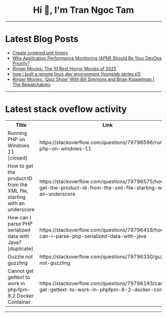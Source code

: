 <h1 align="center">Hi 👋, I'm Tran Ngoc Tam</h1>

---

# Latest Blog Posts 
<!-- BLOG-POST-LIST:START -->
- [Create systemd unit timers](https://dev.to/agonza05/create-systemd-unit-timers-3ble)
- [Why Application Performance Monitoring &lpar;APM&rpar; Should Be Your DevOps Priority?](https://dev.to/olivia_madison_b0ad7090ad/why-application-performance-monitoring-apm-should-be-your-devops-priority-51oi)
- [Ringer Movies: The 10 Best Horror Movies of 2025](https://dev.to/popcorn_movies/ringer-movies-the-10-best-horror-movies-of-2025-2j83)
- [how i built a remote linux dev environment [homelab series p1]](https://dev.to/ashercarneiro/how-i-built-a-remote-linux-dev-environment-homelab-series-p1-114f)
- [Ringer Movies: ‘Quiz Show’ With Bill Simmons and Brian Koppelman | The Rewatchables](https://dev.to/popcorn_movies/ringer-movies-quiz-show-with-bill-simmons-and-brian-koppelman-the-rewatchables-394p)
<!-- BLOG-POST-LIST:END -->

---

# Latest stack oveflow activity
<table>
  <tr><th>Title</th><th>Link</th></tr>
  <!-- STACKOVERFLOW:START --><tr><td>Running PHP on Windows 11 [closed]</td><td>https://stackoverflow.com/questions/79796596/running-php-on-windows-11</td></tr><tr><td>How to get the product ID from the XML file, starting with an underscore</td><td>https://stackoverflow.com/questions/79796575/how-to-get-the-product-id-from-the-xml-file-starting-with-an-underscore</td></tr><tr><td>How can I parse PHP serialized data with Java? [duplicate]</td><td>https://stackoverflow.com/questions/79796418/how-can-i-parse-php-serialized-data-with-java</td></tr><tr><td>Guzzle not guzzling</td><td>https://stackoverflow.com/questions/79796330/guzzle-not-guzzling</td></tr><tr><td>Cannot get gettext to work in php:fpm-8.2 Docker Container</td><td>https://stackoverflow.com/questions/79796193/cannot-get-gettext-to-work-in-phpfpm-8-2-docker-container</td></tr><!-- STACKOVERFLOW:END -->
</table>

---


